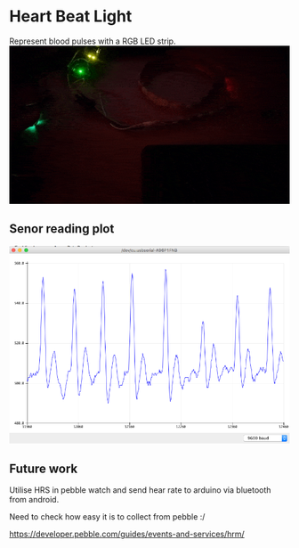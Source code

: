 # Heart Beat Light
Represent blood pulses with a RGB LED strip.
![pulse](https://raw.githubusercontent.com/ZackAkil/heart-beat-light/master/images/light_pulse.gif)

## Senor reading plot 
![sensor plot](https://raw.githubusercontent.com/ZackAkil/heart-beat-light/master/images/heart_beat_sensor_plot.png)

## Future work
Utilise HRS in pebble watch and send hear rate to arduino via bluetooth from android.

Need to check how easy it is to collect from pebble :/

https://developer.pebble.com/guides/events-and-services/hrm/
